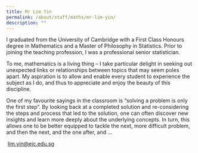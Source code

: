 ```yaml
---
title: Mr Lim Yin
permalink: /about/staff/maths/mr-lim-yin/
description: ""
---
```


I graduated from the University of Cambridge with a First Class Honours degree in Mathematics and a Master of Philosophy in Statistics. Prior to joining the teaching profession, I was a professional senior statistician.

To me, mathematics is a living thing – I take particular delight in seeking out unexpected links or relationships between topics that may seem poles apart. My aspiration is to allow and enable every student to experience the subject as I do, and thus to appreciate and enjoy the beauty of this discipline.

One of my favourite sayings in the classroom is “solving a problem is only the first step”. By looking back at a completed solution and re-considering the steps and process that led to the solution, one can often discover new insights and learn more deeply about the underlying concepts. In turn, this allows one to be better equipped to tackle the next, more difficult problem, and then the next, and the one after, and …

 [lim.yin@ejc.edu.sg](mailto:lim.yin@ejc.edu.sg)